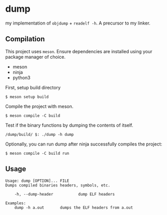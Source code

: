 # dump

my implementation of `objdump` + `readelf -h`. A precursor to my linker.


## Compilation

This project uses `meson`. Ensure dependencies are installed using your package manager
of choice.

- meson
- ninja
- python3

First, setup build directory

`$ meson setup build`

Compile the project with meson.

`$ meson compile -C build`

Test if the binary functions by dumping the contents of itself.

`/dump/build/ $: ./dump -h dump`

Optionally, you can run dump after ninja successfully compiles the project:

`$ meson compile -C build run`

## Usage
```
Usage: dump [OPTION]... FILE
Dumps compiled binaries headers, symbols, etc.

    -h, --dump-header           dump ELF headers

Examples:
    dump -h a.out       dumps the ELF headers from a.out
```
